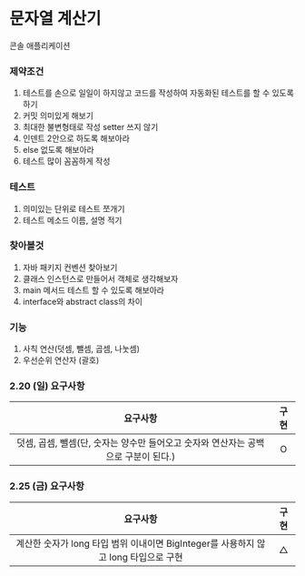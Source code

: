 # 문자열 계산기

콘솔 애플리케이션

### 제약조건

1. 테스트를 손으로 일일이 하지않고 코드를 작성하여 자동화된 테스트를 할 수 있도록 하기
2. 커밋 의미있게 해보기
3. 최대한 불변형태로 작성 setter 쓰지 않기
4. 인덴트 2안으로 하도록 해보아라
5. else 없도록 해보아라
6. 테스트 많이 꼼꼼하게 작성

### 테스트

1. 의미있는 단위로 테스트 쪼개기
2. 테스트 메소드 이름, 설명 적기

### 찾아볼것

1. 자바 패키지 컨벤션 찾아보기
2. 클래스 인스턴스로 만들어서 객체로 생각해보자
3. main 메서드 테스트 할 수 있도록 해보아라
4. interface와 abstract class의 차이

### 기능

1. 사칙 연산(덧셈, 뺄셈, 곱셈, 나눗셈)
2. 우선순위 연산자 (괄호)

### 2.20 (일) 요구사항

|                       요구사항                        | 구현  |
|:-------------------------------------------------:|:---:|
| 덧셈, 곱셈, 뺄셈(단, 숫자는 양수만 들어오고 숫자와 연산자는 공백으로 구분이 된다.) |  O  |

### 2.25 (금) 요구사항

|                           요구사항                           | 구현  |
|:--------------------------------------------------------:|:---:|
| 계산한 숫자가 long 타입 범위 이내이면 BigInteger를 사용하지 않고 long 타입으로 구현 |  △  |